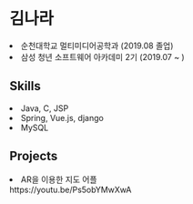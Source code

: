 
<h1> 김나라 </h1>
<li> 순천대학교 멀티미디어공학과 (2019.08 졸업)</li>
<li> 삼성 청년 소프트웨어 아카데미 2기 (2019.07 ~ ) </li>
<h2> Skills </h2>
<li>Java, C, JSP</li>
<li>Spring, Vue.js, django</li>
<li>MySQL</li>
<h2> Projects </h2>
<li>AR을 이용한 지도 어플</li>
https://youtu.be/Ps5obYMwXwA
